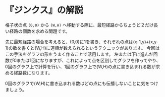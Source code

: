 # 『ジンクス』の解説

格子状の点 `(0,0)` から `(W,H)` へ移動する際に、最短経路からちょうど２だけ長い経路の個数を求める問題です。

先に最短経路の場合を考えると、(0,0)に1を書き、それぞれの点は(x-1,y)+(x,y-1)の数を書くと(W,H)に道順が数えられるというテクニックがあります。
今回はこの手法をグラフの形をうまく作ることで活用します。
左または下に進んだ回数が0または1回になりますが、これによって点を区別してグラフを作ってやり、0回のグラフ上で計算を行い、1回のグラフ上で(W,H)の点に書き込まれる数が求める経路数になります。

0回のグラフで(W,H)に書き込まれる数はどの点にも伝播しないことに気をつけましょう。
